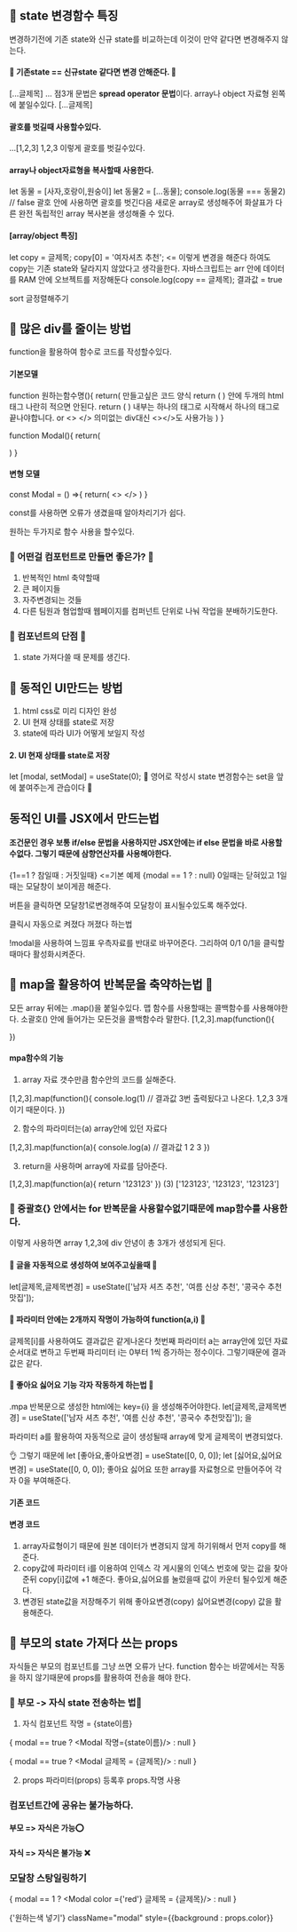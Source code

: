## 🎈 state 변경함수 특징
변경하기전에 기존 state와 신규 state를 비교하는데 이것이 만약 같다면 변경해주지 않는다. 
#### 🎇 기존state == 신규state 같다면 변경 안해준다. 🎇
[...글제목]
... 점3개 문법은 <strong>spread operator 문법</strong>이다.
array나 object 자료형 왼쪽에 붙일수있다. [...글제목]
#### 괄호를 벗길때 사용할수있다.
...[1,2,3]
1,2,3 이렇게 괄호를 벗길수있다.
#### array나 object자료형을 복사할때 사용한다.
let 동물 = [사자,호랑이,원숭이]
let 동물2 = [...동물];
console.log(동물 === 동물2) // false
괄호 안에 사용하면 괄호를 벗긴다음 새로운 array로 생성해주어 화살표가 다른 완전 독립적인 array 복사본을 생성해줄 수 있다.

#### [array/object 특징]


let copy = 글제목; 
copy[0] = '여자셔츠 추천'; <= 이렇게 변경을 해준다 하여도 copy는 기존 state와 달라지지 않았다고 생각을한다.
자바스크립트는 arr 안에 데이터를 RAM 안에 오브젝트를 저장해둔다
console.log(copy == 글제목); 결과값 = true

sort 글정렬해주기


## 🎈 많은 div를 줄이는 방법
  <!-- <div className="modal">
      <h4>제목</h4>
      <p>날짜</p>
      <p>상세내용</p>
  </div> -->

function을 활용하여 함수로 코드를 작성할수있다. 

#### 기본모델
function 원하는함수명(){
  return(
    만들고싶은 코드 양식
    return ( ) 안에 두개의 html 태그 나란히 적으면  안된다.
    return ( ) 내부는 하나의 태그로 시작해서 하나의 태그로 끝나야합니다. 
    <!-- <div>
    </div> -->
    or
    <>
    </>  의미없는 div대신 <></>도 사용가능
  )
}

function Modal(){
  return(
  <!-- <div className="modal">
      <h4>제목</h4>
      <p>날짜</p>
      <p>상세내용</p>
  </div> -->
  )
}
#### 변형 모델
const Modal = () =>{
  return(
    <>
    </>
  )
}

const를 사용하면 오류가 생겼을때 알아차리기가 쉽다.

원하는 두가지로 함수 사용을 할수있다.
<Modal></Modal>
</Modal>

### 🎇 어떤걸 컴포턴트로 만들면 좋은가? 🎇
1. 반복적인 html 축약할때
2. 큰 페이지들
3. 자주변경되는 것들
4. 다른 팀원과 혐업할때 웹페이지를 컴퍼넌트 단위로 나눠 작업을 분배하기도한다.


### 🎇 컴포넌트의 단점 🎇
1. state 가져다쓸 때 문제를 생긴다.


## 🎈 동적인 UI만드는 방법
1. html css로 미리 디자인 완성
2. UI 현재 상태를 state로 저장
3. state에 따라 UI가 어떻게 보일지 작성


#### 2. UI 현재 상태를 state로 저장
let [modal, setModal] = useState(0);
🎇 영어로 작성시 state 변경함수는 set을 앞에 붙여주는게 관습이다 🎇


## 동적인 UI를 JSX에서 만드는법

#### 조건문인 경우 보통 if/else 문법을 사용하지만 JSX안에는 if else 문법을 바로 사용할수없다. 그렇기 때문에 삼향연산자를 사용해야한다.
{1==1 ? 참일때 : 거짓일때} <=기본 예제
{modal == 1 ? </Modal> : null}
0일때는 닫혀있고 1일때는 모달창이 보이게끔 해준다.

  <!-- <button onClick={ ()=>{ setModal(1) } }> {글제목[0]} </button>
  { 
      modal == true ? <Modal></Modal> : null
  } -->

  버튼을 클릭하면 모달창1로변경해주여 모달창이 표시될수있도록 해주었다.

클릭시 자동으로 켜졌다 꺼졌다 하는법
<!-- <button onClick={ ()=>{ setModal(!modal) } }> {글제목[0]} </button> -->
!modal을 사용하여
느낌표 우측자료를 반대로 바꾸어준다.
그리하여 0/1 0/1을 클릭할때마다 활성화시켜준다.


## 🎈 map을 활용하여 반복문을 축약하는법 🎈

모든 array 뒤에는 .map()을 붙일수있다. 맵 함수를 사용할때는 콜백함수를 사용해야한다. 소괄호() 안에 들어가는 모든것을 콜백함수라 말한다.
[1,2,3].map(function(){

})

#### mpa함수의 기능
1. array 자료 갯수만큼 함수안의 코드를 실해준다.

[1,2,3].map(function(){
  console.log(1) // 결과값 3번 출력됬다고 나온다. 1,2,3 3개이기 때문이다.
})

2. 함수의 파라미터는(a) array안에 있던 자료다 

[1,2,3].map(function(a){
  console.log(a) // 결과값 1 2 3
})

3. return을 사용하며 array에 자료를 담아준다. 

[1,2,3].map(function(a){
  return '123123'
})
(3) ['123123', '123123', '123123']

### 🎈 중괄호{} 안에서는 for 반복문을 사용할수없기때문에 map함수를 사용한다.

  <!-- function App (){
  return (
    <div>
      { 
        [1,2,3].map(function(){
          return ( <div>안녕</div> )
        }) 
      }
    </div>
  )
} -->
이렇게 사용하면 array 1,2,3에 div 안녕이 총 3개가 생성되게 된다.

#### 🎄 글을 자동적으로 생성하여 보여주고싶을때 🎄
let[글제목,글제목변경] = useState(['남자 셔츠 추천', '여름 신상 추천', '콩국수 추천맛집']);

  <!-- { 
    글제목.map(function(a){  // <= 글제목 또한 array이기 때문에 글제목.map()함수를사용해준다. 함수기능 2,3를 참고하여 function값에 a를 넣어주어 자동적으로 인덱스번호를 순차적으로 넣어주오 글제목을 변경해주게 할수있다.
      return (
      <div className="list">
        <h4>{ 글제목[a] }</h4>
        <p>2월 18일 발행</p>
      </div> )
    }) 
  } -->

#### 🎄 파라미터 안에는 2개까지 작명이 가능하여 function(a,i) 🎄
  글제목[i]를 사용하여도 결과값은 같게나온다
  첫번째 파라미터 a는 array안에 있던 자료 순서대로 변하고
  두번째 파리미터 i는 0부터 1씩 증가하는 정수이다. 그렇기때문에 결과값은 같다.

 
#### 🎄 좋아요 싫어요 기능 각자 작동하게 하는법 🎄
.mpa 반복문으로 생성한 html에는 key={i} 을 생성해주어야한다.
let[글제목,글제목변경] = useState(['남자 셔츠 추천', '여름 신상 추천', '콩국수 추천맛집']);
을
  <!-- 글제목.map(function(a,i){
    return (
      <h4>{a}</h4> -->
  파라미터 a를 활용하여 자동적으로 글이 생성될때 array에 맞게 글제목이 변경되었다.

👌 그렇기 때문에 
let [좋아요,좋아요변경] = useState([0, 0, 0]);
let [싫어요,싫어요변경] = useState([0, 0, 0]);
좋아요 싫어요 또한 array를 자료형으로 만들어주어 각자 0을 부여해준다.

#### 기존 코드 
<!-- 
<span onClick={ ()=>
{좋아요변경(좋아요+1)} }>
💛</span>{좋아요}
<span onClick={()=>
{싫어요변경(싫어요+1)}}>
💢</span>{싫어요} 
-->
#### 변경 코드
<!-- 
<span onClick={ ()=>{
  let copy = [...좋아요]; <= 1번 ✨
  copy[i] = copy[i] + 1; <= 2번 ✨
  좋아요변경(copy) <= 3번 ✨
} }>💛</span>{좋아요[i]}<span onClick={()=>{
  let copy = [...싫어요];
  copy[i] = copy[i] + 1;
  싫어요변경(copy)}}>💢</span>{싫어요[i]} 
  -->

  1. array자료형이기 때문에 원본 데이터가 변경되지 않게 하기위해서 먼저 copy를 해준다.
  2. copy값에 파라미터 i를 이용하여 인덱스 각 게시물의 인덱스 번호에 맞는 값을 찾아준뒤 copy[i]값에  +1 해준다. 좋아요,싫어요를 눌렀을때 값이 카운터 될수있게 해준다.
  3. 변경된 state값을 저장해주기 위해 좋아요변경(copy) 싫어요변경(copy) 값을 활용해준다.



## 🎈 부모의 state 가져다 쓰는 props
자식들은 부모의 컴포넌트를 그냥 쓰면 오류가 난다.
function 함수는 바깥에서는 작동을 하지 않기때문에 
props를 활용하여 전송을 해야 한다.

### 🎄 부모 -> 자식 state 전송하는 법🎄
1. 자식 컴포넌트 작명 = {state이름}

{
  modal == true ? <Modal 작명={state이름}/> : null
}

{
  modal == true ? <Modal 글제목 = {글제목}/> : null
}

2. props 파라미터(props) 등록후 props.작명 사용

<!-- function Modal(props){
  return(
    <div className="modal">
      <h4>{props.글제목[0]}</h4>
      <p>날짜</p>
      <p>상세내용</p>
  </div>
  )
} -->

### 컴포넌트간에 공유는 불가능하다. 
#### 부모 => 자식은 가능⭕
#### 자식 => 자식은 불가능 ❌


### 모달창 스탕일링하기

<!-- function Modal(props){
  return(
    <div className="modal" style={{background : 'skyblue'}}> // 이렇게 스타일을 줄수있지만 props. 를활용하여 더 편하게 색을 변경가능
      <h4>{props.글제목[0]}</h4>
      <p>날짜</p>
      <p>상세내용</p>
  </div>
  )
} -->

{
  modal == 1 ? <Modal color ={'red'} 글제목 = {글제목}/> : null
}

{'원하는색 넣기'}
className="modal" style={{background : props.color}}